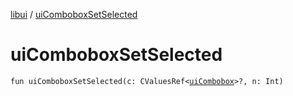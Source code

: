 [libui](README.md) / [uiComboboxSetSelected](ui-combobox-set-selected.md)

# uiComboboxSetSelected

`fun uiComboboxSetSelected(c: CValuesRef<`[`uiCombobox`](ui-combobox.md)`>?, n: Int)`
